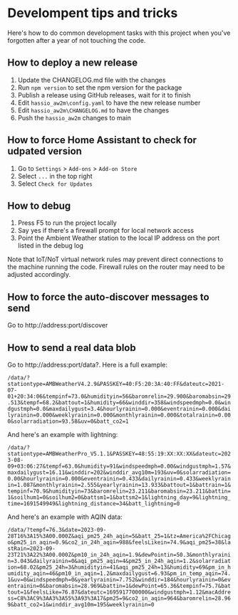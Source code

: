 # Develompent tips and tricks

Here's how to do common development tasks with this project when you've forgotten after a year of not touching the code.

## How to deploy a new release

1. Update the CHANGELOG.md file with the changes
2. Run `npm version` to set the npm version for the package
3. Publish a release using GitHub releases, wait for it to finish
4. Edit `hassio_aw2m\config.yaml` to have the new release number
5. Edit `hassio_aw2m\CHANGELOG.md` to have the changes
6. Push the `hassio_aw2m` changes to main

## How to force Home Assistant to check for udpated version

1. Go to `Settings` > `Add-ons` > `Add-on Store`
2. Select `...` in the top right
3. Select `Check for Updates`

## How to debug

1. Press F5 to run the project locally
2. Say yes if there's a firewall prompt for local network access
3. Point the Ambient Weather station to the local IP address on the port listed in the debug log

Note that IoT/NoT virtual network rules may prevent direct connections to the machine running the code. Firewall rules on the router may need to be adjusted accordingly.

## How to force the auto-discover messages to send

Go to http://address:port/discover

## How to send a real data blob

Go to http://address:port/data?<urlencoded data>. Here is a full example:

`/data/?stationtype=AMBWeatherV4.2.9&PASSKEY=40:F5:20:3A:40:FF&dateutc=2021-07-01+20:34:06&tempinf=73.0&humidityin=56&baromrelin=29.900&baromabsin=29.513&tempf=68.2&battout=1&humidity=66&winddir=358&windspeedmph=0.0&windgustmph=0.0&maxdailygust=3.4&hourlyrainin=0.000&eventrainin=0.000&dailyrainin=0.000&weeklyrainin=0.000&monthlyrainin=0.000&totalrainin=0.000&solarradiation=93.58&uv=0&batt_co2=1`

And here's an example with lightning:

`/data/?stationtype=AMBWeatherPro_V5.1.1&PASSKEY=48:55:19:XX:XX:XX&dateutc=2023-08-09+03:06:27&tempf=63.0&humidity=91&windspeedmph=0.00&windgustmph=1.57&maxdailygust=16.11&winddir=202&winddir_avg10m=193&uv=0&solarradiation=0.00&hourlyrainin=0.000&eventrainin=0.433&dailyrainin=0.433&weeklyrainin=1.087&monthlyrainin=2.555&yearlyrainin=13.933&battout=1&battrain=1&tempinf=70.9&humidityin=73&baromrelin=23.211&baromabsin=23.211&battin=1&soilhum1=0&soilhum2=0&battsm1=1&battsm2=1&lightning_day=9&lightning_time=1691549949&lightning_distance=34&batt_lightning=0`

And here's an example with AQIN data:

`/data/?tempf=76.3&date=2023-09-28T16%3A15%3A00.000Z&aqi_pm25_24h_aqin=5&batt_25=1&tz=America%2FChicago&pm25_in_aqin=0.9&co2_in_24h_aqin=988&feelsLikein=74.9&aqi_pm25=38&lastRain=2023-09-23T21%3A22%3A00.000Z&pm10_in_24h_aqin=1.9&dewPointin=50.3&monthlyrainin=3.043&dailyrainin=0&aqi_pm25_aqin=4&pm25_in_24h_aqin=1.2&solarradiation=68.02&pm25_24h=3&humidityin=41&aqi_pm25_24h=13&humidity=69&pm_in_humidity_aqin=46&pm10_in_aqin=1.2&maxdailygust=6.93&pm_in_temp_aqin=74.1&uv=0&windspeedmph=0&yearlyrainin=7.752&winddir=184&hourlyrainin=0&eventrainin=0&baromabsin=28.969&battin=1&dewPoint=65.36&tempinf=75.7&battout=1&feelsLike=76.87&dateutc=1695917700000&windgustmph=1.12&macAddress=C8%3AC9%3AA3%3A55%3A93%3A17&pm25=9&co2_in_aqin=964&baromrelin=28.969&batt_co2=1&winddir_avg10m=195&weeklyrainin=0`
